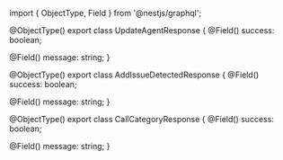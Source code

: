 import { ObjectType, Field } from '@nestjs/graphql';

@ObjectType()
export class UpdateAgentResponse {
  @Field()
  success: boolean;

  @Field()
  message: string;
}

@ObjectType()
export class AddIssueDetectedResponse {
  @Field()
  success: boolean;

  @Field()
  message: string;
}

@ObjectType()
export class CallCategoryResponse {
  @Field()
  success: boolean;

  @Field()
  message: string;
}
